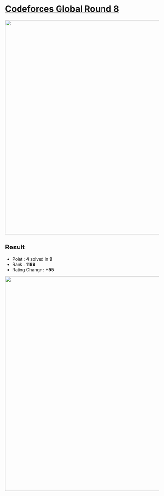 # [Codeforces Global Round 8](https://codeforces.com/contest/1368)

<img src="" width="700">

  
## Result
  * Point : **4** solved in **9**
  * Rank : **1189**
  * Rating Change : **+55**

<img src="" width="700">

